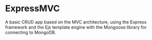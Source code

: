 # ExpressMVC
A basic CRUD app based on the MVC architecture, using the Express framework and the Ejs template engine with the Mongoose library for connecting to MongoDB.